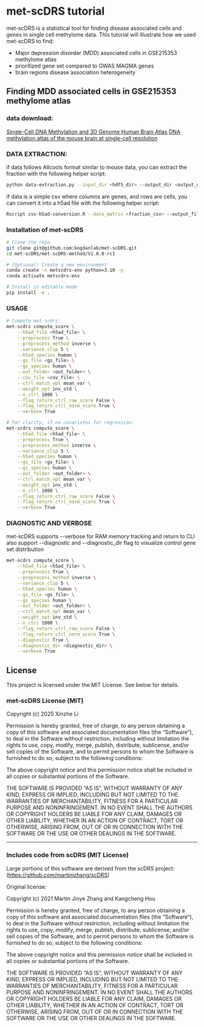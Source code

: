 # met-scDRS tutorial

met-scDRS is a statistical tool for finding disease associated cells and genes in single cell methylome data.
This tutorial will illustrate how we used met-scDRS to find:

- Major depression disorder (MDD) associated cells in GSE215353 methylome atlas
- prioritized gene set compared to GWAS MAGMA genes
- brain regions disease association heterogeneity

## Finding MDD associated cells in GSE215353 methylome atlas
### data download:
[Single-Cell DNA Methylation and 3D Genome Human Brain Atlas](https://cellxgene.cziscience.com/collections/fdebfda9-bb9a-4b4b-97e5-651097ea07b0)
[DNA methylation atlas of the mouse brain at single-cell resolution](https://www.ncbi.nlm.nih.gov/geo/query/acc.cgi?acc=GSE132489)

### DATA EXTRACTION:
if data follows Allcools format similar to mouse data, you can extract the fraction with the following helper script:
```bash
python data-extraction.py --input_dir <hdf5_dir> --output_dir <output_dir>
```

if data is a simple csv where columns are genes, and rows are cells, you can convert it into a h5ad file with the following helper script:
```bash
Rscript csv-h5ad-conversion.R --data_matrix <fraction_csv> --output_file <output_h5ad_distination>
```

### Installation of met-scDRS
```bash
# Clone the repo
git clone git@github.com:bogdanlab/met-scDRS.git
cd met-scDRS/met-scDRS-method/V1.0.0-rc1

# (Optional) Create a new environment
conda create -n metscdrs-env python=3.10 -y
conda activate metscdrs-env

# Install in editable mode
pip install -e .
```

### USAGE
```bash
# Compute met-scdrs:
met-scdrs compute_score \
    --h5ad_file <h5ad_file> \
    --preprocess True \
    --preprocess_method inverse \
    --variance_clip 5 \
    --h5ad_species human \
    --gs_file <gs_file> \
    --gs_species human \
    --out_folder <out_folder> \
    --cov_file <cov_file> \
    --ctrl_match_opt mean_var \
    --weight_opt inv_std \
    --n_ctrl 1000 \
    --flag_return_ctrl_raw_score False \
    --flag_return_ctrl_norm_score True \
    --verbose True

# for clarity, if no covariates for regression:
met-scdrs compute_score \
    --h5ad_file <h5ad_file> \
    --preprocess True \
    --preprocess_method inverse \
    --variance_clip 5 \
    --h5ad_species human \
    --gs_file <gs_file> \
    --gs_species human \
    --out_folder <out_folder> \
    --ctrl_match_opt mean_var \
    --weight_opt inv_std \
    --n_ctrl 1000 \
    --flag_return_ctrl_raw_score False \
    --flag_return_ctrl_norm_score True \
    --verbose True

```

### DIAGNOSTIC AND VERBOSE
met-scDRS supports --verbose for RAM memory tracking and return to CLI 
also support --diagnostic and --diagnostic_dir flag to visualize control gene set distribution

```sh
met-scdrs compute_score \
    --h5ad_file <h5ad_file> \
    --preprocess True \
    --preprocess_method inverse \
    --variance_clip 5 \
    --h5ad_species human \
    --gs_file <gs_file> \
    --gs_species human \
    --out_folder <out_folder> \
    --ctrl_match_opt mean_var \
    --weight_opt inv_std \
    --n_ctrl 1000 \
    --flag_return_ctrl_raw_score False \
    --flag_return_ctrl_norm_score True \
    --diagnostic True \
    --diagnostic_dir <diagnostic_dir> \
    --verbose True

```

## License

This project is licensed under the MIT License. See below for details.

### met-scDRS License (MIT)

Copyright (c) 2025 Xinzhe Li

Permission is hereby granted, free of charge, to any person obtaining a copy
of this software and associated documentation files (the “Software”), to deal
in the Software without restriction, including without limitation the rights
to use, copy, modify, merge, publish, distribute, sublicense, and/or sell
copies of the Software, and to permit persons to whom the Software is
furnished to do so, subject to the following conditions:

The above copyright notice and this permission notice shall be included in all
copies or substantial portions of the Software.

THE SOFTWARE IS PROVIDED “AS IS”, WITHOUT WARRANTY OF ANY KIND, EXPRESS OR
IMPLIED, INCLUDING BUT NOT LIMITED TO THE WARRANTIES OF MERCHANTABILITY,
FITNESS FOR A PARTICULAR PURPOSE AND NONINFRINGEMENT. IN NO EVENT SHALL THE
AUTHORS OR COPYRIGHT HOLDERS BE LIABLE FOR ANY CLAIM, DAMAGES OR OTHER
LIABILITY, WHETHER IN AN ACTION OF CONTRACT, TORT OR OTHERWISE, ARISING FROM,
OUT OF OR IN CONNECTION WITH THE SOFTWARE OR THE USE OR OTHER DEALINGS IN THE
SOFTWARE.

---

### Includes code from scDRS (MIT License)

Large portions of this software are derived from the scDRS project:
(https://github.com/martinjzhang/scDRS)

Original license:

Copyright (c) 2021 Martin Jinye Zhang and Kangcheng Hou

Permission is hereby granted, free of charge, to any person obtaining a copy
of this software and associated documentation files (the “Software”), to deal
in the Software without restriction, including without limitation the rights
to use, copy, modify, merge, publish, distribute, sublicense, and/or sell
copies of the Software, and to permit persons to whom the Software is
furnished to do so, subject to the following conditions:

The above copyright notice and this permission notice shall be included in all
copies or substantial portions of the Software.

THE SOFTWARE IS PROVIDED “AS IS”, WITHOUT WARRANTY OF ANY KIND, EXPRESS OR
IMPLIED, INCLUDING BUT NOT LIMITED TO THE WARRANTIES OF MERCHANTABILITY,
FITNESS FOR A PARTICULAR PURPOSE AND NONINFRINGEMENT. IN NO EVENT SHALL THE
AUTHORS OR COPYRIGHT HOLDERS BE LIABLE FOR ANY CLAIM, DAMAGES OR OTHER
LIABILITY, WHETHER IN AN ACTION OF CONTRACT, TORT OR OTHERWISE, ARISING FROM,
OUT OF OR IN CONNECTION WITH THE SOFTWARE OR THE USE OR OTHER DEALINGS IN THE
SOFTWARE.
